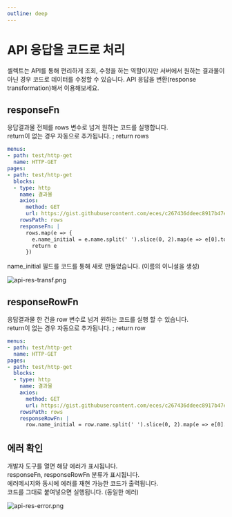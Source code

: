 ```yaml
---
outline: deep
---
```


# API 응답을 코드로 처리

셀렉트는 API를 통해 편리하게 조회, 수정을 하는 역할이지만 서버에서 원하는 결과물이 아닌 경우 코드로 데이터를 수정할 수 있습니다. 
API 응답을 변환(response transformation)해서 이용해보세요.

## responseFn

응답결과물 전체를 rows 변수로 넘겨 원하는 코드를 실행합니다.  
return이 없는 경우 자동으로 추가됩니다. ; return rows

```yaml
menus:
- path: test/http-get
  name: HTTP-GET
pages:
- path: test/http-get
  blocks:
  - type: http
    name: 결과물
    axios:
      method: GET
      url: https://gist.githubusercontent.com/eces/c267436ddeec8917b47ee666b0d5e955/raw/b60b5bca57c51a9b75c1a135d182f2e278b45ccb/test-2.json
    rowsPath: rows
    responseFn: |
      rows.map(e => {
        e.name_initial = e.name.split(' ').slice(0, 2).map(e => e[0].toUpperCase()).join('')
        return e
      })
```

name_initial 필드를 코드를 통해 새로 만들었습니다. (이름의 이니셜을 생성)

![](https://imagedelivery.net/MHVC-FGTDyxApYeHyF29Tw/3f2f3e03-26d4-41f2-3dd5-1164a45a8f00/docs "api-res-transf.png")

## responseRowFn

응답결과물 한 건을 row 변수로 넘겨 원하는 코드를 실행 할 수 있습니다.  
return이 없는 경우 자동으로 추가됩니다. ; return row

```yaml
menus:
- path: test/http-get
  name: HTTP-GET
pages:
- path: test/http-get
  blocks:
  - type: http
    name: 결과물
    axios:
      method: GET
      url: https://gist.githubusercontent.com/eces/c267436ddeec8917b47ee666b0d5e955/raw/b60b5bca57c51a9b75c1a135d182f2e278b45ccb/test-2.json
    rowsPath: rows
    responseRowFn: |
      row.name_initial = row.name.split(' ').slice(0, 2).map(e => e[0].toUpperCase()).join('')
```

## 에러 확인

개발자 도구를 열면 해당 에러가 표시됩니다.  
responseFn, responseRowFn 분류가 표시됩니다.  
에러메시지와 동시에 에러를 재현 가능한 코드가 출력됩니다.  
코드를 그대로 붙여넣으면 실행됩니다. (동일한 에러)

![](https://imagedelivery.net/MHVC-FGTDyxApYeHyF29Tw/2005897f-1b6f-46ff-f0c1-e29e83194b00/docs "api-res-error.png")